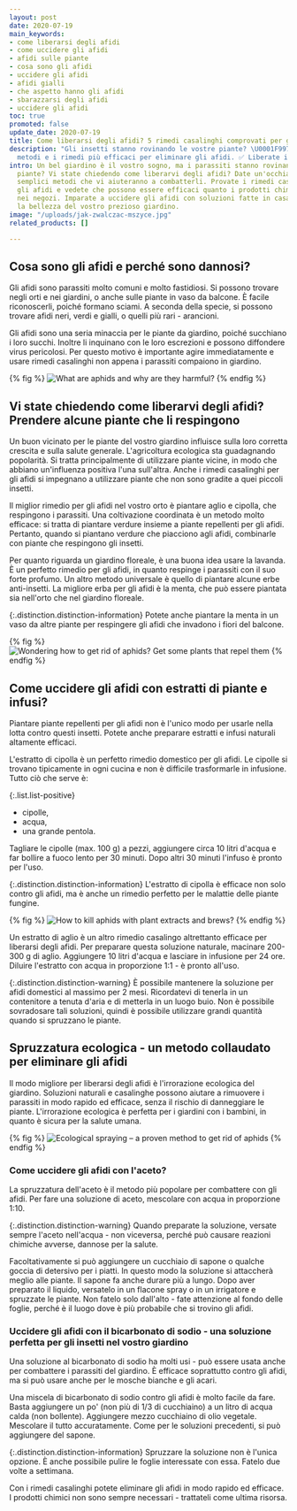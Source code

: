 ```yaml
---
layout: post
date: 2020-07-19
main_keywords:
- come liberarsi degli afidi
- come uccidere gli afidi
- afidi sulle piante
- cosa sono gli afidi
- uccidere gli afidi
- afidi gialli
- che aspetto hanno gli afidi
- sbarazzarsi degli afidi
- uccidere gli afidi
toc: true
promoted: false
update_date: 2020-07-19
title: Come liberarsi degli afidi? 5 rimedi casalinghi comprovati per gli afidi
description: "Gli insetti stanno rovinando le vostre piante? \U0001F997 Imparate i
  metodi e i rimedi più efficaci per eliminare gli afidi. ✅ Liberate il vostro giardino!"
intro: Un bel giardino è il vostro sogno, ma i parassiti stanno rovinando le vostre
  piante? Vi state chiedendo come liberarvi degli afidi? Date un'occhiata a quei cinque
  semplici metodi che vi aiuteranno a combatterli. Provate i rimedi casalinghi per
  gli afidi e vedete che possono essere efficaci quanto i prodotti chimici acquistati
  nei negozi. Imparate a uccidere gli afidi con soluzioni fatte in casa e ripristinate
  la bellezza del vostro prezioso giardino.
image: "/uploads/jak-zwalczac-mszyce.jpg"
related_products: []

---
```

## Cosa sono gli afidi e perché sono dannosi?

Gli afidi sono parassiti molto comuni e molto fastidiosi. Si possono trovare negli orti e nei giardini, o anche sulle piante in vaso da balcone. È facile riconoscerli, poiché formano sciami. A seconda della specie, si possono trovare afidi neri, verdi e gialli, o quelli più rari - arancioni.

Gli afidi sono una seria minaccia per le piante da giardino, poiché succhiano i loro succhi. Inoltre li inquinano con le loro escrezioni e possono diffondere virus pericolosi. Per questo motivo è importante agire immediatamente e usare rimedi casalinghi non appena i parassiti compaiono in giardino.

{% fig %}
![What are aphids and why are they harmful?](/uploads/mszyce-dlaczego-sa-szkodliwe.jpg "What are aphids and why are they harmful?")
{% endfig %}

## Vi state chiedendo come liberarvi degli afidi? Prendere alcune piante che li respingono

Un buon vicinato per le piante del vostro giardino influisce sulla loro corretta crescita e sulla salute generale. L'agricoltura ecologica sta guadagnando popolarità. Si tratta principalmente di utilizzare piante vicine, in modo che abbiano un'influenza positiva l'una sull'altra. Anche i rimedi casalinghi per gli afidi si impegnano a utilizzare piante che non sono gradite a quei piccoli insetti.

Il miglior rimedio per gli afidi nel vostro orto è piantare aglio e cipolla, che respingono i parassiti. Una coltivazione coordinata è un metodo molto efficace: si tratta di piantare verdure insieme a piante repellenti per gli afidi. Pertanto, quando si piantano verdure che piacciono agli afidi, combinarle con piante che respingono gli insetti.

Per quanto riguarda un giardino floreale, è una buona idea usare la lavanda. È un perfetto rimedio per gli afidi, in quanto respinge i parassiti con il suo forte profumo. Un altro metodo universale è quello di piantare alcune erbe anti-insetti. La migliore erba per gli afidi è la menta, che può essere piantata sia nell'orto che nel giardino floreale.

{:.distinction.distinction-information}
Potete anche piantare la menta in un vaso da altre piante per respingere gli afidi che invadono i fiori del balcone.

{% fig %}
![Wondering how to get rid of aphids? Get some plants that repel them](/uploads/mieta-przeciw-mszycom.jpg "Wondering how to get rid of aphids? Get some plants that repel them")
{% endfig %}

## Come uccidere gli afidi con estratti di piante e infusi?

Piantare piante repellenti per gli afidi non è l'unico modo per usarle nella lotta contro questi insetti. Potete anche preparare estratti e infusi naturali altamente efficaci.

L'estratto di cipolla è un perfetto rimedio domestico per gli afidi. Le cipolle si trovano tipicamente in ogni cucina e non è difficile trasformarle in infusione. Tutto ciò che serve è:

{:.list.list-positive}

* cipolle,
* acqua,
* una grande pentola.

Tagliare le cipolle (max. 100 g) a pezzi, aggiungere circa 10 litri d'acqua e far bollire a fuoco lento per 30 minuti. Dopo altri 30 minuti l'infuso è pronto per l'uso.

{:.distinction.distinction-information}
L'estratto di cipolla è efficace non solo contro gli afidi, ma è anche un rimedio perfetto per le malattie delle piante fungine.

{% fig %}
![How to kill aphids with plant extracts and brews?](/uploads/preparat-na-mszyce-z-cebuli.jpg "How to kill aphids with plant extracts and brews?")
{% endfig %}

Un estratto di aglio è un altro rimedio casalingo altrettanto efficace per liberarsi degli afidi. Per preparare questa soluzione naturale, macinare 200-300 g di aglio. Aggiungere 10 litri d'acqua e lasciare in infusione per 24 ore. Diluire l'estratto con acqua in proporzione 1:1 - è pronto all'uso.

{:.distinction.distinction-warning}
È possibile mantenere la soluzione per afidi domestici al massimo per 2 mesi. Ricordatevi di tenerla in un contenitore a tenuta d'aria e di metterla in un luogo buio. Non è possibile sovradosare tali soluzioni, quindi è possibile utilizzare grandi quantità quando si spruzzano le piante.

## Spruzzatura ecologica - un metodo collaudato per eliminare gli afidi

Il modo migliore per liberarsi degli afidi è l'irrorazione ecologica del giardino. Soluzioni naturali e casalinghe possono aiutare a rimuovere i parassiti in modo rapido ed efficace, senza il rischio di danneggiare le piante. L'irrorazione ecologica è perfetta per i giardini con i bambini, in quanto è sicura per la salute umana.

{% fig %}
![Ecological spraying – a proven method to get rid of aphids](/uploads/naturalne-opryski-sposob-na-mszyce.jpg "Ecological spraying – a proven method to get rid of aphids")
{% endfig %}

### Come uccidere gli afidi con l'aceto?

La spruzzatura dell'aceto è il metodo più popolare per combattere con gli afidi. Per fare una soluzione di aceto, mescolare con acqua in proporzione 1:10.

{:.distinction.distinction-warning}
Quando preparate la soluzione, versate sempre l'aceto nell'acqua - non viceversa, perché può causare reazioni chimiche avverse, dannose per la salute.

Facoltativamente si può aggiungere un cucchiaio di sapone o qualche goccia di detersivo per i piatti. In questo modo la soluzione si attaccherà meglio alle piante. Il sapone fa anche durare più a lungo. Dopo aver preparato il liquido, versatelo in un flacone spray o in un irrigatore e spruzzate le piante. Non fatelo solo dall'alto - fate attenzione al fondo delle foglie, perché è il luogo dove è più probabile che si trovino gli afidi.

### Uccidere gli afidi con il bicarbonato di sodio - una soluzione perfetta per gli insetti nel vostro giardino

Una soluzione al bicarbonato di sodio ha molti usi - può essere usata anche per combattere i parassiti del giardino. È efficace soprattutto contro gli afidi, ma si può usare anche per le mosche bianche e gli acari.

Una miscela di bicarbonato di sodio contro gli afidi è molto facile da fare. Basta aggiungere un po' (non più di 1/3 di cucchiaino) a un litro di acqua calda (non bollente). Aggiungere mezzo cucchiaino di olio vegetale. Mescolare il tutto accuratamente. Come per le soluzioni precedenti, si può aggiungere del sapone.

{:.distinction.distinction-information}
Spruzzare la soluzione non è l'unica opzione. È anche possibile pulire le foglie interessate con essa. Fatelo due volte a settimana.

Con i rimedi casalinghi potete eliminare gli afidi in modo rapido ed efficace. I prodotti chimici non sono sempre necessari - trattateli come ultima risorsa.
